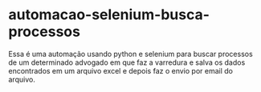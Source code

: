 # automacao-selenium-busca-processos
Essa é uma automação usando python e selenium para buscar processos de um determinado advogado em que faz a varredura e salva os dados encontrados em um arquivo excel e depois faz o envio por email do arquivo.
